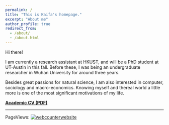 ```yaml
---
permalink: /
title: "This is Kaifa's homepage."
excerpt: "About me"
author_profile: true
redirect_from: 
  - /about/
  - /about.html
---
```


Hi there!

I am currently a research assistant at HKUST, and will be a PhD student at UT-Austin in this fall. Before these, I was being an undergraduate researcher in Wuhan University for around three years.

Besides great passions for natural science, I am also interested in computer, sociology and macro-economics. Knowing myself and thereal world a little more  is one of the most significant motivations of my life.

[**Academic CV (PDF)**](https://hkustconnect-my.sharepoint.com/:b:/g/personal/kluoab_connect_ust_hk/EZBFMi7js5pOgHC-zads4CMB-rZ8Yw_gcFN3WghVY3yocg?e=nxk9Dn)


---

PageViews: <!-- hitwebcounter Code START -->
<a href="https://www.hitwebcounter.com" target="_blank">
<img src="https://hitwebcounter.com/counter/counter.php?page=7195951&style=0007&nbdigits=5&type=page&initCount=0" title="User Stats" Alt="webcounterwebsite"   border="0" >
</a>                                    
